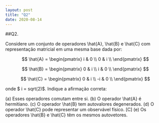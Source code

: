```yaml
---
layout: post
title: "Q2"
date: 2020-08-14
---
```

##Q2.

Considere um conjunto de operadores \hat{A}, \hat{B} e \hat{C} com representação matricial em uma mesma base dada por:

$$ \hat{A} = 
    \begin{pmatrix}
    i & 0  \\
    0 & i  \\
    \end{pmatrix}
$$

$$ \hat{B} = 
    \begin{pmatrix}
    0 & i  \\
    i & 0  \\
    \end{pmatrix}
$$

$$ \hat{C} = 
    \begin{pmatrix}
    0 & i  \\
    -i & 0  \\
    \end{pmatrix}
$$

onde $ i = sqrt(2)$. Indique a afirmação correta:

(a) Esses operadores comutam entre si.
(b) O operador \hat{A} é  hermitiano.
(c) O operador \hat{B} tem autovalores degenerados.
(d) O operador \hat{C} pode representar um observável físico. [C]
(e) Os operadores \hat{B} e \hat{C} têm os mesmos autovetores.
